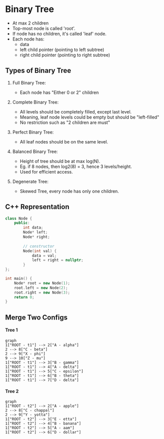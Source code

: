 # Binary Tree

- At max 2 children
- Top-most node is called 'root'.
- If node has no children, it's called 'leaf' node.
- Each node has:
  - data
  - left child pointer (pointing to left subtree)
  - right child pointer (pointing to right subtree)

## Types of Binary Tree
1. Full Binary Tree:
   - Each node has "Either 0 or 2" children

2. Complete Binary Tree:
   - All levels should be completely filled, except last level.
   - Meaning, leaf node levels could be empty but should be "left-filled"
   - No restriction such as "2 children are must"

3. Perfect Binary Tree:
    - All leaf nodes should be on the same level.

4. Balanced Binary Tree:
    - Height of tree should be at max log(N).
    - Eg. if 8 nodes, then log2(8) = 3, hence 3 levels/height.
    - Used for efficient access.

5. Degenerate Tree:
    - Skewed Tree, every node has only one children.

## C++ Representation
```cpp
class Node {
    public:
        int data;
        Node* left;
        Node* right;
    
        // constructor
        Node(int val) {
            data = val;
            left = right = nullptr;
        }
};

int main() {
    Node* root = new Node(1);
    root.left = new Node(2);
    root.right = new Node(3);
    return 0;
}
```

## Merge Two Configs
#### Tree 1

```mermaid
graph
1["ROOT - t1"] --> 2["A - alpha"]
2 --> 8["C - beta"]
2 --> 9["X - phi"]
9 --> 10["Z - mu"]
1["ROOT - t1"] --> 3["B - gamma"]
1["ROOT - t1"] --> 4["A - delta"]
1["ROOT - t1"] --> 5["C - epsilon"]
1["ROOT - t1"] --> 6["B - theta"]
1["ROOT - t1"] --> 7["D - delta"]
```

#### Tree 2

```mermaid
graph
1["ROOT - t2"] --> 2["A - apple"]
2 --> 8["C - chappal"]
2 --> 9["Y - yotta"]
1["ROOT - t2"] --> 3["E - etta"]
1["ROOT - t2"] --> 4["B - banana"]
1["ROOT - t2"] --> 5["A - aam"]
1["ROOT - t2"] --> 6["D - dollar"]
```